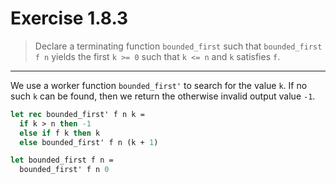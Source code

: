 # Exercise 1.8.3

> Declare a terminating function `bounded_first` such that `bounded_first f n` yields the first `k >= 0` such that `k <= n` and `k` satisfies `f`.

---

We use a worker function `bounded_first'` to search for the value `k`.
If no such `k` can be found, then we return the otherwise invalid output value `-1`.
```ocaml
let rec bounded_first' f n k =
  if k > n then -1
  else if f k then k
  else bounded_first' f n (k + 1)

let bounded_first f n =
  bounded_first' f n 0
```
